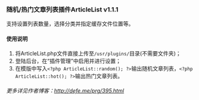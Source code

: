 ### 随机/热门文章列表插件ArticleList v1.1.1

支持设置列表数量，选择分类并指定缓存文件位置等。

#### 使用说明
1. 将ArticleList.php文件直接上传至`/usr/plugins/`目录(不需要文件夹)；
2. 登陆后台，在“插件管理”中启用并进行设置；
3. 在模版中写入`<?php ArticleList::random(); ?>`输出随机文章列表，`<?php ArticleList::hot(); ?>`输出热门文章列表。

###### 更多详见作者博客：http://defe.me/prg/395.html